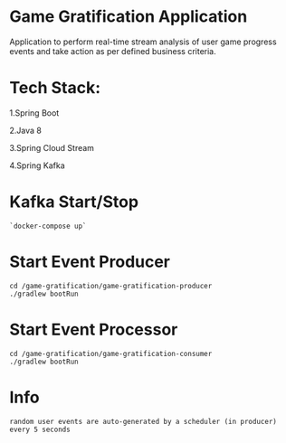 # Game Gratification Application
Application to perform real-time stream analysis of user game progress events and take action as per defined business criteria.

# Tech Stack:

1.Spring Boot

2.Java 8

3.Spring Cloud Stream

4.Spring Kafka

# Kafka Start/Stop

    `docker-compose up`
    
# Start Event Producer
    cd /game-gratification/game-gratification-producer
    ./gradlew bootRun
    
# Start Event Processor    
    cd /game-gratification/game-gratification-consumer
    ./gradlew bootRun
    
# Info
	random user events are auto-generated by a scheduler (in producer) every 5 seconds 
    
    
    
